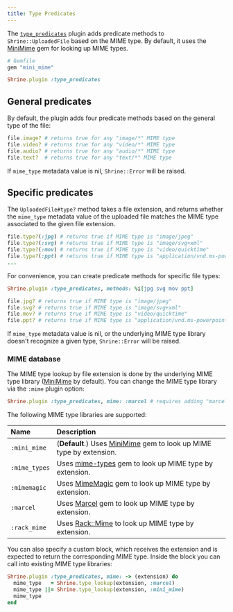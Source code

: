 ```yaml
---
title: Type Predicates
---
```


The [`type_predicates`][type_predicates] plugin adds predicate methods to
`Shrine::UploadedFile` based on the MIME type. By default, it uses the
[MiniMime] gem for looking up MIME types.

```rb
# Gemfile
gem "mini_mime"
```
```rb
Shrine.plugin :type_predicates
```

## General predicates

By default, the plugin adds four predicate methods based on the general type of
the file:

```rb
file.image? # returns true for any "image/*" MIME type
file.video? # returns true for any "video/*" MIME type
file.audio? # returns true for any "audio/*" MIME type
file.text?  # returns true for any "text/*" MIME type
```

If `mime_type` metadata value is nil, `Shrine::Error` will be raised.

## Specific predicates

The `UploadedFile#type?` method takes a file extension, and returns whether the
`mime_type` metadata value of the uploaded file matches the MIME type
associated to the given file extension.

```rb
file.type?(:jpg) # returns true if MIME type is "image/jpeg"
file.type?(:svg) # returns true if MIME type is "image/svg+xml"
file.type?(:mov) # returns true if MIME type is "video/quicktime"
file.type?(:ppt) # returns true if MIME type is "application/vnd.ms-powerpoint"
...
```

For convenience, you can create predicate methods for specific file types:

```rb
Shrine.plugin :type_predicates, methods: %i[jpg svg mov ppt]
```
```rb
file.jpg? # returns true if MIME type is "image/jpeg"
file.svg? # returns true if MIME type is "image/svg+xml"
file.mov? # returns true if MIME type is "video/quicktime"
file.ppt? # returns true if MIME type is "application/vnd.ms-powerpoint"
```

If `mime_type` metadata value is nil, or the underlying MIME type library
doesn't recognize a given type, `Shrine::Error` will be raised.

### MIME database

The MIME type lookup by file extension is done by the underlying MIME type
library ([MiniMime] by default). You can change the MIME type library via the
`:mime` plugin option:

```rb
Shrine.plugin :type_predicates, mime: :marcel # requires adding "marcel" gem to the Gemfile
```

The following MIME type libraries are supported:

| Name          | Description                                                           |
| :----         | :---------                                                            |
| `:mini_mime`  | (**Default**.) Uses [MiniMime] gem to look up MIME type by extension. |
| `:mime_types` | Uses [mime-types] gem to look up MIME type by extension.              |
| `:mimemagic`  | Uses [MimeMagic] gem to look up MIME type by extension.               |
| `:marcel`     | Uses [Marcel] gem to look up MIME type by extension.                  |
| `:rack_mime`  | Uses [Rack::Mime] to look up MIME type by extension.                  |

You can also specify a custom block, which receives the extension and is
expected to return the corresponding MIME type. Inside the block you can call
into existing MIME type libraries:

```rb
Shrine.plugin :type_predicates, mime: -> (extension) do
  mime_type   = Shrine.type_lookup(extension, :marcel)
  mime_type ||= Shrine.type_lookup(extension, :mini_mime)
  mime_type
end
```

[type_predicates]: https://github.com/shrinerb/shrine/blob/master/lib/shrine/plugins/type_predicates.rb
[MiniMime]: https://github.com/discourse/mini_mime
[mime-types]: https://github.com/mime-types/ruby-mime-types
[MimeMagic]: https://github.com/minad/mimemagic
[Marcel]: https://github.com/basecamp/marcel
[Rack::Mime]: https://github.com/rack/rack/blob/master/lib/rack/mime.rb
